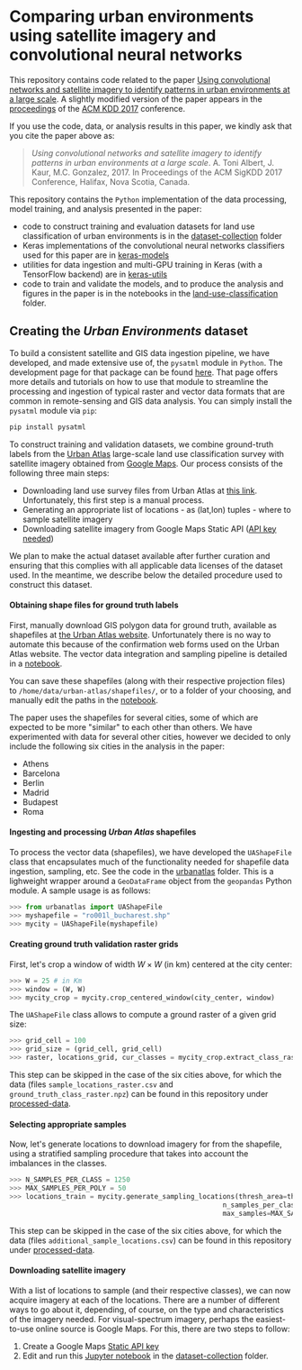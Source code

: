 # Comparing urban environments using satellite imagery and convolutional neural networks

This repository contains code related to the paper [Using convolutional networks and satellite imagery to identify patterns in urban environments at a large scale](https://arxiv.org/abs/1704.02965). A slightly modified version of the paper appears in the [proceedings](http://www.kdd.org/kdd2017/papers/view/using-convolutional-networks-and-satellite-imagery-to-identify-patterns-in-) of the [ACM KDD 2017](http://www.kdd.org/kdd2017/) conference.

If you use the code, data, or analysis results in this paper, we kindly ask that you cite the paper above as:

> _Using convolutional networks and satellite imagery to identify patterns in urban environments at a large scale_. A. Toni Albert, J. Kaur, M.C. Gonzalez, 2017. In Proceedings of the ACM SigKDD 2017 Conference, Halifax, Nova Scotia, Canada.

This repository contains the `Python` implementation of the data processing, model training, and analysis presented in the paper:

* code to construct training and evaluation datasets for land use classification of urban environments is in the [dataset-collection](./dataset-collection) folder
* Keras implementations of the convolutional neural networks classifiers used for this paper are in [keras-models](./keras-models)
* utilities for data ingestion and multi-GPU training in Keras (with a TensorFlow backend) are in [keras-utils](./keras-utils)
* code to train and validate the models, and to produce the analysis and figures in the paper is in the notebooks in the [land-use-classification](./land-use-classification) folder.

## Creating the _Urban Environments_ dataset

To build a consistent satellite and GIS data ingestion pipeline, we have developed, and made extensive use of, the `pysatml`  module in `Python`. The development page for that package can be found [here](https://github.com/adrianalbert/pysatml). That page offers more details and tutorials on how to use that module to streamline the processing and ingestion of typical raster and vector data formats that are common in remote-sensing and GIS data analysis. You can simply install the `pysatml` module via `pip`:

```bash
pip install pysatml
```

To construct training and validation datasets, we combine ground-truth labels from the [Urban Atlas](http://www.eea.europa.eu/data-and-maps/data/urban-atlas.) large-scale land use classification survey with satellite imagery obtained from [Google Maps](https://developers.google.com/maps/documentation/javascript/get-api-key). Our process consists of the following three main steps:
* Downloading land use survey files from Urban Atlas at [this link](http://www.eea.europa.eu/data-and-maps/data/urban-atlas). Unfortunately, this first step is a manual process. 
* Generating an appropriate list of locations - as (lat,lon) tuples - where to sample satellite imagery
* Downloading satellite imagery from Google Maps Static API ([API key needed](https://developers.google.com/maps/documentation/javascript/get-api-key))

We plan to make the actual dataset available after further curation and ensuring that this complies with all applicable data licenses of the dataset used. In the meantime, we describe below the detailed procedure used to construct this dataset. 

#### Obtaining shape files for ground truth labels
First, manually download GIS polygon data for ground truth, available as shapefiles at [the Urban Atlas website](http://www.eea.europa.eu/data-and-maps/data/urban-atlas). Unfortunately there is no way to automate this because of the confirmation web forms used on the Urban Atlas website. The vector data integration and sampling pipeline is detailed in a [notebook](./dataset-collection/Urban&nbspAtlas-process&nbspshapefiles&nbspto&nbspcompute&nbspstats&nbspand&nbspextract&nbspsampling&nbsplocations.ipynb).

You can save these shapefiles (along with their respective projection files) to `/home/data/urban-atlas/shapefiles/`, or to a folder of your choosing, and manually edit the paths in the [notebook](./dataset-collection/Urban&nbspAtlas-process&nbspshapefiles&nbspto&nbspcompute&nbspstats&nbspand&nbspextract&nbspsampling&nbsplocations.ipynb).

The paper uses the shapefiles for several cities, some of which are expected to be more "similar" to each other than others. We have experimented with data for several other cities, however we decided to only include the following six cities in the analysis in the paper:
* Athens
* Barcelona
* Berlin
* Madrid
* Budapest 
* Roma 

#### Ingesting and processing _Urban Atlas_ shapefiles
To process the vector data (shapefiles), we have developed the `UAShapeFile` class that encapsulates much of the functionality needed for shapefile data ingestion, sampling, etc. See the code in the [urbanatlas](./urbanatlas) folder. This is a lighweight wrapper around a ```GeoDataFrame``` object from the ```geopandas``` Python module. A sample usage is as follows:

```Python
>>> from urbanatlas import UAShapeFile
>>> myshapefile = "ro001l_bucharest.shp"
>>> mycity = UAShapeFile(myshapefile)
```

#### Creating ground truth validation raster grids

First, let's crop a window of width $W \times W$ (in km) centered at the city center:

```Python
>>> W = 25 # in Km
>>> window = (W, W)
>>> mycity_crop = mycity.crop_centered_window(city_center, window)
```
                    
The `UAShapeFile` class allows to compute a ground raster of a given grid size:
```Python
>>> grid_cell = 100
>>> grid_size = (grid_cell, grid_cell)
>>> raster, locations_grid, cur_classes = mycity_crop.extract_class_raster(grid_size=grid_size)
```
    
This step can be skipped in the case of the six cities above, for which the data (files ```sample_locations_raster.csv``` and ```ground_truth_class_raster.npz```) can be found in this repository under [processed-data](./processed-data).

#### Selecting appropriate samples

Now, let's generate locations to download imagery for from the shapefile, using a stratified sampling procedure that takes into account the imbalances in the classes.

```Python
>>> N_SAMPLES_PER_CLASS = 1250
>>> MAX_SAMPLES_PER_POLY = 50
>>> locations_train = mycity.generate_sampling_locations(thresh_area=thresh_area, \
                                                     n_samples_per_class=N_SAMPLES_PER_CLASS,\
                                                     max_samples=MAX_SAMPLES_PER_POLY)
```

This step can be skipped in the case of the six cities above, for which the data (files ```additional_sample_locations.csv```) can be found in this repository under [processed-data](./processed-data).

#### Downloading satellite imagery

With a list of locations to sample (and their respective classes), we can now acquire imagery at each of the locations. There are a number of different ways to go about it, depending, of course, on the type and characteristics of the imagery needed. For visual-spectrum imagery, perhaps the easiest-to-use online source is Google Maps. For this, there are two steps to follow:

1. Create a Google Maps [Static API key](https://developers.google.com/maps/documentation/javascript/get-api-key)
2. Edit and run this [Jupyter notebook](./dataset-collection/Urban%20Atlas%20-%20extract%20images.ipynb) in the [dataset-collection](./dataset-collection) folder.
